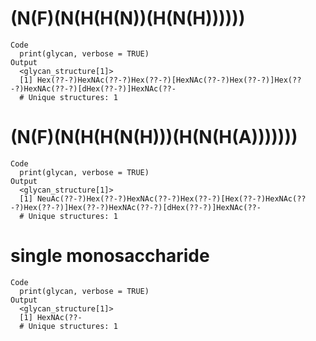 # (N(F)(N(H(H(N))(H(N(H))))))

    Code
      print(glycan, verbose = TRUE)
    Output
      <glycan_structure[1]>
      [1] Hex(??-?)HexNAc(??-?)Hex(??-?)[HexNAc(??-?)Hex(??-?)]Hex(??-?)HexNAc(??-?)[dHex(??-?)]HexNAc(??-
      # Unique structures: 1

# (N(F)(N(H(H(N(H)))(H(N(H(A)))))))

    Code
      print(glycan, verbose = TRUE)
    Output
      <glycan_structure[1]>
      [1] NeuAc(??-?)Hex(??-?)HexNAc(??-?)Hex(??-?)[Hex(??-?)HexNAc(??-?)Hex(??-?)]Hex(??-?)HexNAc(??-?)[dHex(??-?)]HexNAc(??-
      # Unique structures: 1

# single monosaccharide

    Code
      print(glycan, verbose = TRUE)
    Output
      <glycan_structure[1]>
      [1] HexNAc(??-
      # Unique structures: 1

